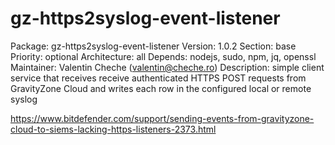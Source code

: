 # gz-https2syslog-event-listener

Package: gz-https2syslog-event-listener
Version: 1.0.2
Section: base
Priority: optional
Architecture: all
Depends: nodejs, sudo, npm, jq, openssl
Maintainer: Valentin Cheche (valentin@cheche.ro)
Description: simple client service that receives receive authenticated HTTPS POST requests from GravityZone Cloud and writes each row in the configured local or remote syslog

https://www.bitdefender.com/support/sending-events-from-gravityzone-cloud-to-siems-lacking-https-listeners-2373.html
